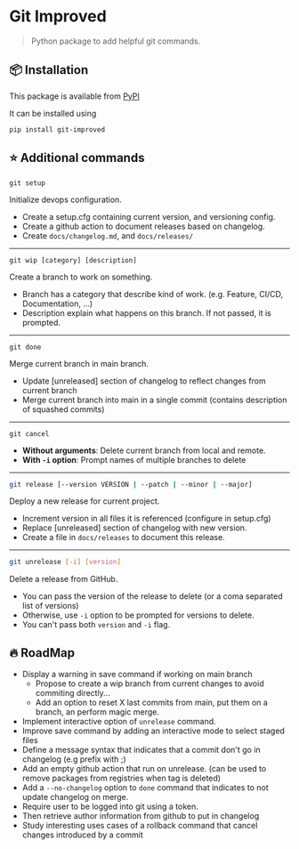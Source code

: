 # Git Improved

> Python package to add helpful git commands.

## :package: Installation

This package is available from [PyPI](https://pypi.org/project/git-improved/)

It can be installed using

```
pip install git-improved
```

## :star: Additional commands

```
git setup
```

Initialize devops configuration.
- Create a setup.cfg containing current version, and versioning config.
- Create a github action to document releases based on changelog.
- Create `docs/changelog.md`, and `docs/releases/`

---

```
git wip [category] [description]
```

Create a branch to work on something.
- Branch has a category that describe kind of work. (e.g. Feature, CI/CD, Documentation, ...)
- Description explain what happens on this branch. If not passed, it is prompted.

---

```
git done
```

Merge current branch in main branch.
- Update [unreleased] section of changelog to reflect changes from current branch
- Merge current branch into main in a single commit (contains description of squashed commits)

---

```
git cancel
```

- **Without arguments**: Delete current branch from local and remote.
- **With `-i` option**: Prompt names of multiple branches to delete

---

```bash
git release [--version VERSION | --patch | --minor | --major]
```

Deploy a new release for current project.
- Increment version in all files it is referenced (configure in setup.cfg)
- Replace [unreleased] section of changelog with new version.
- Create a file in `docs/releases` to document this release.

---

```bash
git unrelease [-i] [version]
```

Delete a release from GitHub.
- You can pass the version of the release to delete (or a coma separated list of versions)
- Otherwise, use `-i` option to be prompted for versions to delete.
- You can't pass both `version` and `-i` flag.

## :fire: RoadMap

- Display a warning in save command if working on main branch
    - Propose to create a wip branch from current changes to avoid commiting directly...
    - Add an option to reset X last commits from main, put them on a branch, an perform magic merge.
- Implement interactive option of `unrelease` command.
- Improve save command by adding an interactive mode to select staged files
- Define a message syntax that indicates that a commit don't go in changelog (e.g prefix with ;)
- Add an empty github action that run on unrelease. (can be used to remove packages from registries when tag is deleted)
- Add a `--no-changelog` option to `done` command that indicates to not update changelog on merge.
- Require user to be logged into git using a token.
- Then retrieve author information from github to put in changelog
- Study interesting uses cases of a rollback command that cancel changes introduced by a commit
